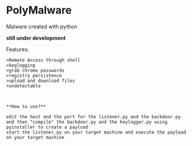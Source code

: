 # PolyMalware
Malware created with python

**still under development**


Features:

```
>Remote Access through shell
>keglogging
>grab chrome passwords
>registry persistence
>upload and download files
>undetectable



**How to use?**

edit the host and the port for the listener.py and the backdoor.py
and then "compile" the backdoor.py and the keylogger.py using pyinstaller to create a payload
start the listener.py on your target machine and execute the payload on your target machine
